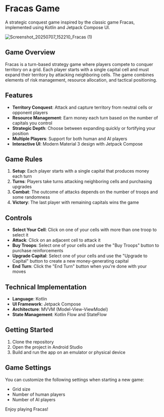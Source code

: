 # Fracas Game

A strategic conquest game inspired by the classic game Fracas, implemented using Kotlin and Jetpack Compose UI.

![Screenshot_20250707_152210_Fracas (1)](https://github.com/user-attachments/assets/f0364433-6ce0-4d61-aafa-c96f49e7ca38)


## Game Overview

Fracas is a turn-based strategy game where players compete to conquer territory on a grid. Each player starts with a single capital cell and must expand their territory by attacking neighboring cells. The game combines elements of risk management, resource allocation, and tactical positioning.

## Features

- **Territory Conquest**: Attack and capture territory from neutral cells or opponent players
- **Resource Management**: Earn money each turn based on the number of capitals you control
- **Strategic Depth**: Choose between expanding quickly or fortifying your position
- **Multiple Players**: Support for both human and AI players
- **Interactive UI**: Modern Material 3 design with Jetpack Compose

## Game Rules

1. **Setup**: Each player starts with a single capital that produces money each turn
2. **Turns**: Players take turns attacking neighboring cells and purchasing upgrades
3. **Combat**: The outcome of attacks depends on the number of troops and some randomness
4. **Victory**: The last player with remaining capitals wins the game

## Controls

- **Select Your Cell**: Click on one of your cells with more than one troop to select it
- **Attack**: Click on an adjacent cell to attack it
- **Buy Troops**: Select one of your cells and use the "Buy Troops" button to purchase reinforcements
- **Upgrade Capital**: Select one of your cells and use the "Upgrade to Capital" button to create a new money-generating capital
- **End Turn**: Click the "End Turn" button when you're done with your moves

## Technical Implementation

- **Language**: Kotlin
- **UI Framework**: Jetpack Compose
- **Architecture**: MVVM (Model-View-ViewModel)
- **State Management**: Kotlin Flow and StateFlow

## Getting Started

1. Clone the repository
2. Open the project in Android Studio
3. Build and run the app on an emulator or physical device

## Game Settings

You can customize the following settings when starting a new game:

- Grid size
- Number of human players
- Number of AI players

Enjoy playing Fracas!
